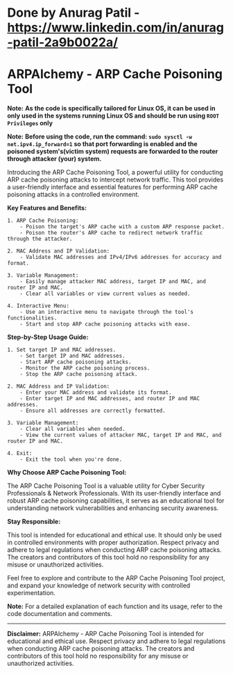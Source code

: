 # Done by Anurag Patil - https://www.linkedin.com/in/anurag-patil-2a9b0022a/
# ARPAlchemy - ARP Cache Poisoning Tool

**Note:** **As the code is specifically tailored for Linux OS, it can be used in only used in the systems running Linux OS and should be run using `ROOT Privileges` only**

**Note:** **Before using the code, run the command: `sudo sysctl -w net.ipv4.ip_forward=1` so that port forwarding is enabled and the poisoned system's(victim system) requests are forwarded to the router through attacker (your) system.**

Introducing the ARP Cache Poisoning Tool, a powerful utility for conducting ARP cache poisoning attacks to intercept network traffic. This tool provides a user-friendly interface and essential features for performing ARP cache poisoning attacks in a controlled environment.

**Key Features and Benefits:**

    1. ARP Cache Poisoning:
        - Poison the target's ARP cache with a custom ARP response packet.
        - Poison the router's ARP cache to redirect network traffic through the attacker.

    2. MAC Address and IP Validation:
        - Validate MAC addresses and IPv4/IPv6 addresses for accuracy and format.
   
    3. Variable Management:
        - Easily manage attacker MAC address, target IP and MAC, and router IP and MAC.
        - Clear all variables or view current values as needed.

    4. Interactive Menu:
        - Use an interactive menu to navigate through the tool's functionalities.
        - Start and stop ARP cache poisoning attacks with ease.

**Step-by-Step Usage Guide:**

    1. Set target IP and MAC addresses.
        - Set target IP and MAC addresses.
        - Start ARP cache poisoning attacks.
        - Monitor the ARP cache poisoning process.
        - Stop the ARP cache poisoning attack.

    2. MAC Address and IP Validation:
        - Enter your MAC address and validate its format.
        - Enter target IP and MAC addresses, and router IP and MAC addresses.
        - Ensure all addresses are correctly formatted.

    3. Variable Management:
        - Clear all variables when needed.
        - View the current values of attacker MAC, target IP and MAC, and router IP and MAC.

    4. Exit:
        - Exit the tool when you're done.

**Why Choose ARP Cache Poisoning Tool:**

The ARP Cache Poisoning Tool is a valuable utility for Cyber Security Professionals & Network Professionals. With its user-friendly interface and robust ARP cache poisoning capabilities, it serves as an educational tool for understanding network vulnerabilities and enhancing security awareness.

**Stay Responsible:**

This tool is intended for educational and ethical use. It should only be used in controlled environments with proper authorization. Respect privacy and adhere to legal regulations when conducting ARP cache poisoning attacks. The creators and contributors of this tool hold no responsibility for any misuse or unauthorized activities.

Feel free to explore and contribute to the ARP Cache Poisoning Tool project, and expand your knowledge of network security with controlled experimentation.

**Note:** For a detailed explanation of each function and its usage, refer to the code documentation and comments.

---

**Disclaimer:** ARPAlchemy - ARP Cache Poisoning Tool is intended for educational and ethical use. Respect privacy and adhere to legal regulations when conducting ARP cache poisoning attacks. The creators and contributors of this tool hold no responsibility for any misuse or unauthorized activities.
